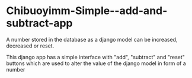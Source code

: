 # Chibuoyimm-Simple--add-and-subtract-app
A number stored in the database as a django model can be increased, decreased or reset.

This django app has a simple interface with "add", "subtract" and "reset" buttons which are used to alter the value of the django model in form of a number
